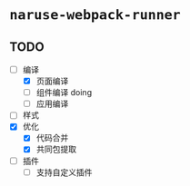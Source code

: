 # `naruse-webpack-runner`


## TODO

 + [ ] 编译
   + [x] 页面编译
   + [ ] 组件编译 doing
   + [ ] 应用编译
+ [ ] 样式
+ [x] 优化
  + [x] 代码合并
  + [x] 共同包提取
+ [ ] 插件
  + [ ] 支持自定义插件
